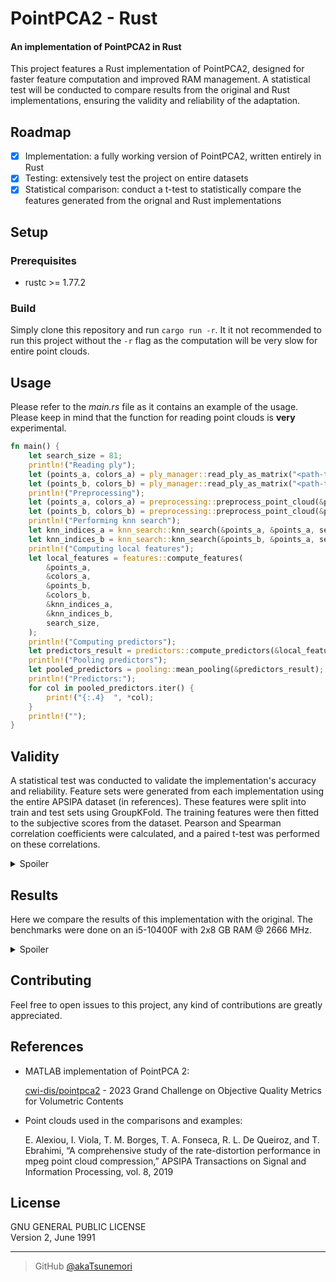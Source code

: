 # PointPCA2 - Rust
#### An implementation of PointPCA2 in Rust

This project features a Rust implementation of PointPCA2, designed for faster feature computation and improved RAM management. A statistical test will be conducted to compare results from the original and Rust implementations, ensuring the validity and reliability of the adaptation.

## Roadmap
- [x] Implementation: a fully working version of PointPCA2, written entirely in Rust
- [x] Testing: extensively test the project on entire datasets
- [x] Statistical comparison: conduct a t-test to statistically compare the features generated from the orignal and Rust implementations

## Setup

### Prerequisites
- rustc >= 1.77.2

### Build
Simply clone this repository and run ```cargo run -r```. It it not recommended to run this project without the ```-r``` flag as the computation will be very slow for entire point clouds.

## Usage
Please refer to the *main.rs* file as it contains an example of the usage. Please keep in mind that the function for reading point clouds is **very** experimental.

```rust
fn main() {
    let search_size = 81;
    println!("Reading ply");
    let (points_a, colors_a) = ply_manager::read_ply_as_matrix("<path-to-reference>");
    let (points_b, colors_b) = ply_manager::read_ply_as_matrix("<path-to-test>");
    println!("Preprocessing");
    let (points_a, colors_a) = preprocessing::preprocess_point_cloud(&points_a, &colors_a);
    let (points_b, colors_b) = preprocessing::preprocess_point_cloud(&points_b, &colors_b);
    println!("Performing knn search");
    let knn_indices_a = knn_search::knn_search(&points_a, &points_a, search_size);
    let knn_indices_b = knn_search::knn_search(&points_b, &points_a, search_size);
    println!("Computing local features");
    let local_features = features::compute_features(
        &points_a,
        &colors_a,
        &points_b,
        &colors_b,
        &knn_indices_a,
        &knn_indices_b,
        search_size,
    );
    println!("Computing predictors");
    let predictors_result = predictors::compute_predictors(&local_features);
    println!("Pooling predictors");
    let pooled_predictors = pooling::mean_pooling(&predictors_result);
    println!("Predictors:");
    for col in pooled_predictors.iter() {
        print!("{:.4}  ", *col);
    }
    println!("");
}
```

## Validity
A statistical test was conducted to validate the implementation's accuracy and reliability. Feature sets were generated from each implementation using the entire APSIPA dataset (in references). These features were split into train and test sets using GroupKFold. The training features were then fitted to the subjective scores from the dataset. Pearson and Spearman correlation coefficients were calculated, and a paired t-test was performed on these correlations.

<details>
    <summary>Spoiler</summary>
<br>

| Model                         | p-value (Pearson) | p_value ≤ 0.01 (Pearson) | p-value (Spearman) | p_value ≤ 0.01 (Spearman) |
|-------------------------------|-------------------|--------------------------|--------------------|---------------------------|
| AdaBoostRegressor             | 0.9789            | False                    | 0.8918             | False                     |
| BaggingRegressor              | 0.9361            | False                    | 0.6772             | False                     |
| BayesianRidge                 | 0.9154            | False                    | 0.8313             | False                     |
| DecisionTreeRegressor         | 0.8402            | False                    | 0.6771             | False                     |
| DummyRegressor                | 0.7322            | False                    | 0.5234             | False                     |
| ElasticNet                    | 0.9986            | False                    | 0.9926             | False                     |
| ElasticNetCV                  | 0.9497            | False                    | 0.9439             | False                     |
| ExtraTreeRegressor            | 0.3729            | False                    | 0.3608             | False                     |
| ExtraTreesRegressor           | 0.9184            | False                    | 0.8454             | False                     |
| GammaRegressor                | 0.9910            | False                    | 0.9799             | False                     |
| GaussianProcessRegressor      | 0.9996            | False                    | 0.9869             | False                     |
| GradientBoostingRegressor     | 0.8344            | False                    | 0.9127             | False                     |
| HistGradientBoostingRegressor | 0.9486            | False                    | 0.9218             | False                     |
| HuberRegressor                | 0.7103            | False                    | 0.7560             | False                     |
| KNeighborsRegressor           | 0.9227            | False                    | 0.9489             | False                     |
| KernelRidge                   | 0.9201            | False                    | 0.9187             | False                     |
| LGBMRegressor                 | 0.9693            | False                    | 0.8998             | False                     |
| Lars                          | 0.8300            | False                    | 0.8471             | False                     |
| LarsCV                        | 0.9695            | False                    | 0.9354             | False                     |
| Lasso                         | 0.9997            | False                    | 0.9878             | False                     |
| LassoCV                       | 0.9457            | False                    | 0.9933             | False                     |
| LassoLars                     | 0.9997            | False                    | 0.9918             | False                     |
| LassoLarsCV                   | 0.9412            | False                    | 0.9726             | False                     |
| LassoLarsIC                   | 0.7131            | False                    | 0.7435             | False                     |
| LinearRegression              | 0.5662            | False                    | 0.6076             | False                     |
| LinearSVR                     | 0.9821            | False                    | 0.9684             | False                     |
| MLPRegressor                  | 0.9548            | False                    | 0.9132             | False                     |
| NuSVR                         | 0.9838            | False                    | 0.9637             | False                     |
| OrthogonalMatchingPursuit     | 0.9983            | False                    | 0.9737             | False                     |
| OrthogonalMatchingPursuitCV   | 0.9880            | False                    | 0.9064             | False                     |
| PassiveAggressiveRegressor    | 0.5971            | False                    | 0.5166             | False                     |
| PoissonRegressor              | 0.9931            | False                    | 0.9931             | False                     |
| RANSACRegressor               | 0.7096            | False                    | 0.7028             | False                     |
| RandomForestRegressor         | 0.9017            | False                    | 0.8782             | False                     |
| Ridge                         | 0.9201            | False                    | 0.9187             | False                     |
| RidgeCV                       | 0.9126            | False                    | 0.8655             | False                     |
| SGDRegressor                  | 0.9938            | False                    | 0.9957             | False                     |
| SVR                           | 0.9855            | False                    | 0.9887             | False                     |
| TransformedTargetRegressor    | 0.5662            | False                    | 0.6076             | False                     |
| TweedieRegressor              | 0.9996            | False                    | 0.9990             | False                     |
| XGBRegressor                  | 0.9778            | False                    | 0.8465             | False                     |

*P-values rounded to 4 decimal places to improve readability.*

</details>

## Results
Here we compare the results of this implementation with the original. The benchmarks were done on an i5-10400F with 2x8 GB RAM @ 2666 MHz.

<details>
    <summary>Spoiler</summary>
Firstly, we can compare the average time taken for the computation of features for an entire dataset.
<br><br>

| Implementation | Average time taken (seconds) |
|----------------|------------------------------|
| MATLAB         | 140.1177001453079            |
| pointpca2-rs   | 7.261543959379196            |

We can also calculate the absolute differences between corresponding features and then determine the maximum absolute difference. Additionally, we can compute the standard deviation of these absolute differences and find the highest standard deviation among them.

| Maximum absolute difference | Maximum standard deviation |
|-----------------------------|----------------------------|
| 0.11058533454473118         | 0.027662647255776825       |

Finally, we compare the correlation indices, splitting the dataset and fitting the features similarly to the previous section.

<img src="https://i.imgur.com/tJBBnPr.png">
</details>

## Contributing
Feel free to open issues to this project, any kind of contributions are greatly appreciated.

## References
- MATLAB implementation of PointPCA 2:

  [cwi-dis/pointpca2](https://github.com/cwi-dis/pointpca2/) - 2023 Grand Challenge on Objective Quality Metrics for Volumetric Contents
- Point clouds used in the comparisons and examples:

  E. Alexiou, I. Viola, T. M. Borges, T. A. Fonseca, R. L. De Queiroz, and T. Ebrahimi, “A comprehensive study of the rate-distortion performance in mpeg point cloud compression,” APSIPA Transactions on Signal and Information Processing, vol. 8, 2019

## License
GNU GENERAL PUBLIC LICENSE<br>
Version 2, June 1991

---

> GitHub [@akaTsunemori](https://github.com/akaTsunemori)

